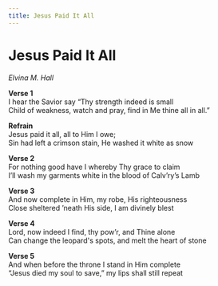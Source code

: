 ```yaml
---
title: Jesus Paid It All  
---
```


# Jesus Paid It All  
  
_Elvina M. Hall_  
  
**Verse 1**  
I hear the Savior say “Thy strength indeed is small  
Child of weakness, watch and pray, find in Me thine all in all.”  
  
**Refrain**  
Jesus paid it all, all to Him I owe;  
Sin had left a crimson stain, He washed it white as snow  
  
**Verse 2**  
For nothing good have I whereby Thy grace to claim  
I’ll wash my garments white in the blood of Calv’ry’s Lamb  
  
**Verse 3**  
And now complete in Him, my robe, His righteousness  
Close sheltered ’neath His side, I am divinely blest  
  
**Verse 4**  
Lord, now indeed I find, thy pow’r, and Thine alone  
Can change the leopard's spots, and melt the heart of stone  
  
**Verse 5**  
And when before the throne I stand in Him complete  
“Jesus died my soul to save,” my lips shall still repeat